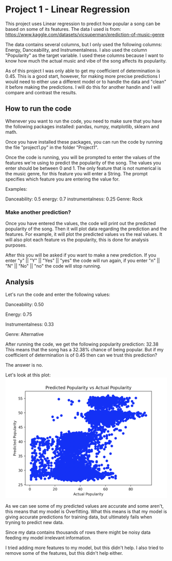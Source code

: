 # Project 1 - Linear Regression
This project uses Linear regression to predict how popular a song can be based on some of its features. The data I used is from: https://www.kaggle.com/datasets/vicsuperman/prediction-of-music-genre 

The data contains several columns, but I only used the following columns: Energy, Danceability, and Instrumentalness. I also used the column "Popularity" as the target variable. I used these columns because I want to know how much the actual music and vibe of the song affects its popularity.

As of this project I was only able to get my coefficient of determination is 0.45. This is a good start, however, for making more precise predictions I would need to either use a different model or to handle the data and "clean" it before making the predictions. I will do this for another handin and I will compare and contrast the results.



## How to run the code
Whenever you want to run the code, you need to make sure that you have the following packages installed: pandas, numpy, matplotlib, sklearn and math. 

Once you have installed these packages, you can run the code by running the file "project1.py" in the folder "Project1".

Once the code is running, you will be prompted to enter the values of the features we're using to predict the popularity of the song. The values you enter should be between 0 and 1. The only feature that is not numerical is the music genre, for this feature you will enter a String. The prompt specifies which feature you are entering the value for.

Examples:

Danceability: 0.5
energy: 0.7
instrumentalness: 0.25
Genre: Rock

### Make another prediction?

Once you have entered the values, the code will print out the predicted popularity of the song. Then it will plot data regarding the prediction and the features. For example, it will plot the predicted values vs the real values. It will also plot each feature vs the popularity, this is done for analysis purposes.

After this you will be asked if you want to make a new prediction. If you enter "y" || "Y" || "Yes" || "yes" the code will run again, if you enter "n" || "N" || "No" || "no" the code will stop running.


## Analysis
Let's run the code and enter the following values:

Danceability: 0.50

Energy: 0.75

Instrumentalness: 0.33

Genre: Alternative

After running the code, we get the following popularity prediction: 32.38 This means that the song has a 32.38% chance of being popular. But if my coefficient of determination is of 0.45 then can we trust this prediction?

The answer is no. 

Let's look at this plot:
![alt text](https://github.com/Franciscodzv/Intelligent_Systems/blob/master/Project1/prediction_vs_actual.png "Prediction vs Actual")

As we can see some of my predicted values are accurate and some aren't, this means that my model is Overfitting. What this means is that my model is giving accurate predictions for training data, but ultimately fails when tryning to predict new data. 

Since my data contains thousands of rows there might be noisy data feeding my model irrelevant information. 

I tried adding more features to my model, but this didn't help. I also tried to remove some of the features, but this didn't help either. 


